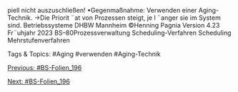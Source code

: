 piell nicht auszuschließen!
•Gegenmaßnahme: Verwenden einer Aging-Technik.
→Die Priorit ¨at von Prozessen steigt, je l ¨anger sie im System sind.
Betriebssysteme DHBW Mannheim ©Henning Pagnia Version 4.23 Fr¨uhjahr 2023 BS–80Prozessverwaltung Scheduling-Verfahren Scheduling
Mehrstufenverfahren

   Tags & Topics:
   #Aging
   #verwenden
   #Aging-Technik

[Previous: #BS-Folien_196](BS-Folien_196.md)

[Next: #BS-Folien_196](BS-Folien_196.md)